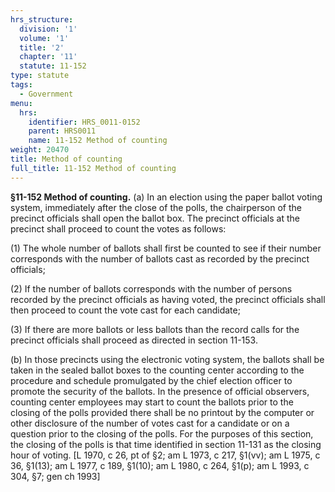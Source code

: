 ```yaml
---
hrs_structure:
  division: '1'
  volume: '1'
  title: '2'
  chapter: '11'
  statute: 11-152
type: statute
tags:
  - Government
menu:
  hrs:
    identifier: HRS_0011-0152
    parent: HRS0011
    name: 11-152 Method of counting
weight: 20470
title: Method of counting
full_title: 11-152 Method of counting
---
```

**§11-152 Method of counting.** (a) In an election using the paper ballot voting system, immediately after the close of the polls, the chairperson of the precinct officials shall open the ballot box. The precinct officials at the precinct shall proceed to count the votes as follows:

(1) The whole number of ballots shall first be counted to see if their number corresponds with the number of ballots cast as recorded by the precinct officials;

(2) If the number of ballots corresponds with the number of persons recorded by the precinct officials as having voted, the precinct officials shall then proceed to count the vote cast for each candidate;

(3) If there are more ballots or less ballots than the record calls for the precinct officials shall proceed as directed in section 11-153.

(b) In those precincts using the electronic voting system, the ballots shall be taken in the sealed ballot boxes to the counting center according to the procedure and schedule promulgated by the chief election officer to promote the security of the ballots. In the presence of official observers, counting center employees may start to count the ballots prior to the closing of the polls provided there shall be no printout by the computer or other disclosure of the number of votes cast for a candidate or on a question prior to the closing of the polls. For the purposes of this section, the closing of the polls is that time identified in section 11-131 as the closing hour of voting. [L 1970, c 26, pt of §2; am L 1973, c 217, §1(vv); am L 1975, c 36, §1(13); am L 1977, c 189, §1(10); am L 1980, c 264, §1(p); am L 1993, c 304, §7; gen ch 1993]